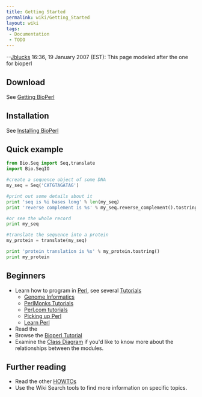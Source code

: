 ```yaml
---
title: Getting Started
permalink: wiki/Getting_Started
layout: wiki
tags:
 - Documentation
 - TODO
---
```


--[Jblucks](User%3AJblucks "wikilink") 16:36, 19 January 2007 (EST):
This page modeled after the one for bioperl

Download
--------

See [Getting BioPerl](Getting_BioPerl "wikilink")

Installation
------------

See [Installing BioPerl](Installing_BioPerl "wikilink")

Quick example
-------------

``` python
from Bio.Seq import Seq,translate
import Bio.SeqIO

#create a sequence object of some DNA
my_seq = Seq('CATGTAGATAG')

#print out some details about it
print 'seq is %i bases long' % len(my_seq)
print 'reverse complement is %s' % my_seq.reverse_complement().tostring()

#or see the whole record
print my_seq

#translate the sequence into a protein
my_protein = translate(my_seq)

print 'protein translation is %s' % my_protein.tostring()
print my_protein
```

Beginners
---------

-   Learn how to program in [Perl](Perl "wikilink"), see several
    [Tutorials](Tutorials "wikilink")
    -   [Genome Informatics](http://stein.cshl.org/genome_informatics/)
    -   [PerlMonks
        Tutorials](http://www.perlmonks.org/index.pl?node=Tutorials)
    -   [Perl.com
        tutorials](http://www.perl.com/cs/user/query/q/6?id_topic=74)
    -   [Picking up Perl](http://www.ebb.org/PickingUpPerl/)
    -   [Learn Perl](http://learn.perl.org/)
-   Read the
-   Browse the [Bioperl Tutorial](Bptutorial "wikilink")
-   Examine the [Class Diagram](Class_Diagram "wikilink") if you'd like
    to know more about the relationships between the modules.

Further reading
---------------

-   Read the other [HOWTOs](HOWTOs "wikilink")
-   Use the Wiki Search tools to find more information on
    specific topics.

